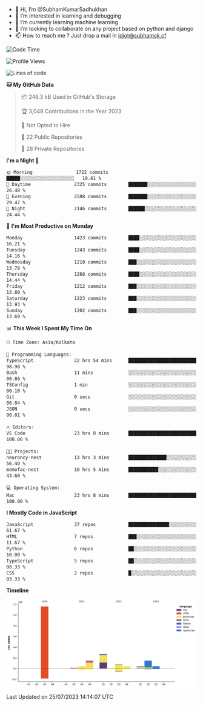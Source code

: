 - 👋 Hi, I’m @SubhamKumarSadhukhan
- 👀 I’m interested in learning and debugging
- 🌱 I’m currently learning machine learning
- 💞️ I’m looking to collaborate on any project based on python and django
- 📫 How to reach me ?
      Just drop a mail in idiot@subhamsk.cf

<!---
SubhamKumarSadhukhan/SubhamKumarSadhukhan is a ✨ special ✨ repository because its `README.md` (this file) appears on your GitHub profile.
You can click the Preview link to take a look at your changes.
--->


<!--START_SECTION:waka-->
![Code Time](http://img.shields.io/badge/Code%20Time-1%2C364%20hrs%2049%20mins-blue)

![Profile Views](http://img.shields.io/badge/Profile%20Views-1-blue)

![Lines of code](https://img.shields.io/badge/From%20Hello%20World%20I%27ve%20Written-2.0%20million%20lines%20of%20code-blue)

**🐱 My GitHub Data** 

> 📦 246.3 kB Used in GitHub's Storage 
 > 
> 🏆 3,048 Contributions in the Year 2023
 > 
> 🚫 Not Opted to Hire
 > 
> 📜 22 Public Repositories 
 > 
> 🔑 28 Private Repositories 
 > 
**I'm a Night 🦉** 

```text
🌞 Morning                1722 commits        █████░░░░░░░░░░░░░░░░░░░░   19.61 % 
🌆 Daytime                2325 commits        ███████░░░░░░░░░░░░░░░░░░   26.48 % 
🌃 Evening                2588 commits        ███████░░░░░░░░░░░░░░░░░░   29.47 % 
🌙 Night                  2146 commits        ██████░░░░░░░░░░░░░░░░░░░   24.44 % 
```
📅 **I'm Most Productive on Monday** 

```text
Monday                   1423 commits        ████░░░░░░░░░░░░░░░░░░░░░   16.21 % 
Tuesday                  1243 commits        ████░░░░░░░░░░░░░░░░░░░░░   14.16 % 
Wednesday                1210 commits        ███░░░░░░░░░░░░░░░░░░░░░░   13.78 % 
Thursday                 1268 commits        ████░░░░░░░░░░░░░░░░░░░░░   14.44 % 
Friday                   1212 commits        ███░░░░░░░░░░░░░░░░░░░░░░   13.80 % 
Saturday                 1223 commits        ███░░░░░░░░░░░░░░░░░░░░░░   13.93 % 
Sunday                   1202 commits        ███░░░░░░░░░░░░░░░░░░░░░░   13.69 % 
```


📊 **This Week I Spent My Time On** 

```text
🕑︎ Time Zone: Asia/Kolkata

💬 Programming Languages: 
TypeScript               22 hrs 54 mins      █████████████████████████   98.98 % 
Bash                     11 mins             ░░░░░░░░░░░░░░░░░░░░░░░░░   00.86 % 
TSConfig                 1 min               ░░░░░░░░░░░░░░░░░░░░░░░░░   00.10 % 
Git                      0 secs              ░░░░░░░░░░░░░░░░░░░░░░░░░   00.04 % 
JSON                     0 secs              ░░░░░░░░░░░░░░░░░░░░░░░░░   00.01 % 

🔥 Editors: 
VS Code                  23 hrs 8 mins       █████████████████████████   100.00 % 

🐱‍💻 Projects: 
neuroncy-nest            13 hrs 3 mins       ██████████████░░░░░░░░░░░   56.40 % 
memofac-nest             10 hrs 5 mins       ███████████░░░░░░░░░░░░░░   43.60 % 

💻 Operating System: 
Mac                      23 hrs 8 mins       █████████████████████████   100.00 % 
```

**I Mostly Code in JavaScript** 

```text
JavaScript               37 repos            ███████████████░░░░░░░░░░   61.67 % 
HTML                     7 repos             ███░░░░░░░░░░░░░░░░░░░░░░   11.67 % 
Python                   6 repos             ██░░░░░░░░░░░░░░░░░░░░░░░   10.00 % 
TypeScript               5 repos             ██░░░░░░░░░░░░░░░░░░░░░░░   08.33 % 
CSS                      2 repos             █░░░░░░░░░░░░░░░░░░░░░░░░   03.33 % 
```



**Timeline**

![Lines of Code chart](https://raw.githubusercontent.com/SubhamKumarSadhukhan/SubhamKumarSadhukhan/main/assets/bar_graph.png)


 Last Updated on 25/07/2023 14:14:07 UTC
<!--END_SECTION:waka-->
